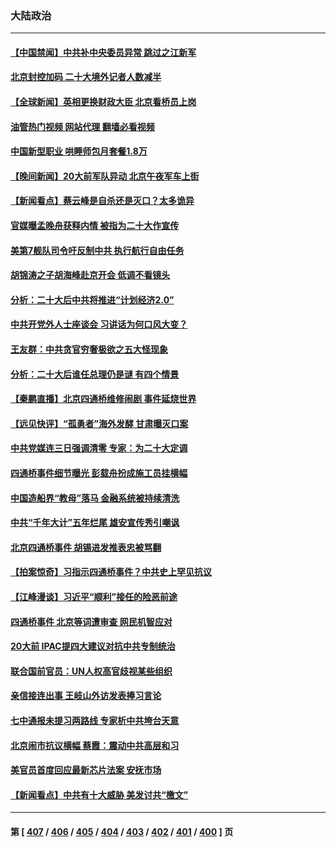 ### 大陆政治
---
#### [【中国禁闻】中共补中央委员异常 跳过之江新军](../../pages/ncid277/n13845995.md?10152045) 
#### [北京封控加码 二十大境外记者人数减半](../../pages/ncid277/n13846070.md?10152045) 
#### [【全球新闻】英相更换财政大臣 北京看桥员上岗](../../pages/ncid277/n13845996.md?10152045) 
#### [油管热门视频 网站代理 翻墙必看视频](http://209.222.30.114:81/youtube.html?10152045)
#### [中国新型职业 哄睡师包月套餐1.8万](../../pages/ncid277/n13845990.md?10152045) 
#### [【晚间新闻】20大前军队异动 北京午夜军车上街](../../pages/ncid277/n13845997.md?10152045) 
#### [【新闻看点】蔡云峰是自杀还是灭口？太多诡异](../../pages/ncid277/n13845587.md?10152045) 
#### [官媒曝孟晚舟获释内情 被指为二十大作宣传](../../pages/ncid277/n13845964.md?10152045) 
#### [美第7舰队司令吁反制中共 执行航行自由任务](../../pages/ncid277/n13845955.md?10152045) 
#### [胡锦涛之子胡海峰赴京开会 低调不看镜头](../../pages/ncid277/n13845883.md?10152045) 
#### [分析：二十大后中共将推进“计划经济2.0”](../../pages/ncid277/n13845828.md?10152045) 
#### [中共开党外人士座谈会 习讲话为何口风大变？](../../pages/ncid277/n13845752.md?10152045) 
#### [王友群：中共贪官穷奢极欲之五大怪现象](../../pages/ncid277/n13845720.md?10152045) 
#### [分析：二十大后谁任总理仍是谜 有四个情景](../../pages/ncid277/n13845664.md?10152045) 
#### [【秦鹏直播】北京四通桥维修闹剧 事件延烧世界](../../pages/ncid277/n13845681.md?10152045) 
#### [【远见快评】“孤勇者”海外发酵 甘肃曝灭口案](../../pages/ncid277/n13845659.md?10152045) 
#### [中共党媒连三日强调清零 专家：为二十大定调](../../pages/ncid277/n13845156.md?10152045) 
#### [四通桥事件细节曝光 彭载舟扮成施工员挂横幅](../../pages/ncid277/n13845625.md?10152045) 
#### [中国造船界“教母”落马 金融系统被持续清洗](../../pages/ncid277/n13845157.md?10152045) 
#### [中共“千年大计”五年烂尾 雄安宣传秀引嘲讽](../../pages/ncid277/n13845158.md?10152045) 
#### [北京四通桥事件 胡锡进发推表忠被骂翻](../../pages/ncid277/n13845419.md?10152045) 
#### [【拍案惊奇】习指示四通桥事件？中共史上罕见抗议](../../pages/ncid277/n13845577.md?10152045) 
#### [【江峰漫谈】习近平“顺利”接任的险恶前途](../../pages/ncid277/n13845580.md?10152045) 
#### [四通桥事件 北京等词遭审查 网民机智应对](../../pages/ncid277/n13845578.md?10152045) 
#### [20大前 IPAC提四大建议对抗中共专制统治](../../pages/ncid277/n13845613.md?10152045) 
#### [联合国前官员：UN人权高官歧视某些组织](../../pages/ncid277/n13845593.md?10152045) 
#### [亲信接连出事 王岐山外访发表捧习言论](../../pages/ncid277/n13845459.md?10152045) 
#### [七中通报未提习两路线 专家析中共垮台天意](../../pages/ncid277/n13844995.md?10152045) 
#### [北京闹市抗议横幅 蔡霞：震动中共高层和习](../../pages/ncid277/n13845505.md?10152045) 
#### [美官员首度回应最新芯片法案 安抚市场](../../pages/ncid277/n13845407.md?10152045) 
#### [【新闻看点】中共有十大威胁 美发讨共“檄文”](../../pages/ncid277/n13844890.md?10152045) 

---
#### 第 [ [407](./407.md?10152045) / [406](./406.md?10152045) / [405](./405.md?10152045) / [404](./404.md?10152045) / [403](./403.md?10152045) / [402](./402.md?10152045) / [401](./401.md?10152045) / [400](./400.md?10152045) ] 页
